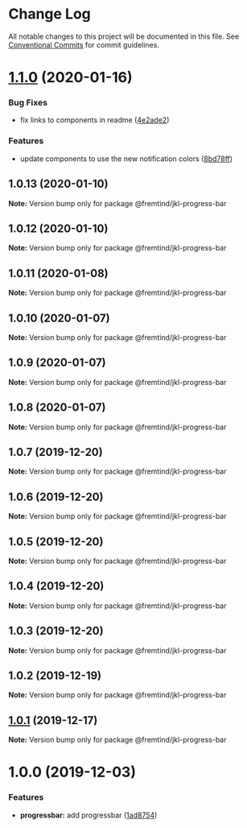 # Change Log

All notable changes to this project will be documented in this file.
See [Conventional Commits](https://conventionalcommits.org) for commit guidelines.

# [1.1.0](https://github.com/fremtind/jokul/compare/@fremtind/jkl-progress-bar@1.0.4...@fremtind/jkl-progress-bar@1.1.0) (2020-01-16)


### Bug Fixes

* fix links to components in readme ([4e2ade2](https://github.com/fremtind/jokul/commit/4e2ade2f71d4fa1bd80e4e3d823691589207b641))


### Features

* update components to use the new notification colors ([8bd78ff](https://github.com/fremtind/jokul/commit/8bd78ff371cf382c1c7fabfe1deab5e199e5750a))





## 1.0.13 (2020-01-10)

**Note:** Version bump only for package @fremtind/jkl-progress-bar





## 1.0.12 (2020-01-10)

**Note:** Version bump only for package @fremtind/jkl-progress-bar





## 1.0.11 (2020-01-08)

**Note:** Version bump only for package @fremtind/jkl-progress-bar





## 1.0.10 (2020-01-07)

**Note:** Version bump only for package @fremtind/jkl-progress-bar





## 1.0.9 (2020-01-07)

**Note:** Version bump only for package @fremtind/jkl-progress-bar





## 1.0.8 (2020-01-07)

**Note:** Version bump only for package @fremtind/jkl-progress-bar





## 1.0.7 (2019-12-20)

**Note:** Version bump only for package @fremtind/jkl-progress-bar





## 1.0.6 (2019-12-20)

**Note:** Version bump only for package @fremtind/jkl-progress-bar





## 1.0.5 (2019-12-20)

**Note:** Version bump only for package @fremtind/jkl-progress-bar





## 1.0.4 (2019-12-20)

**Note:** Version bump only for package @fremtind/jkl-progress-bar





## 1.0.3 (2019-12-20)

**Note:** Version bump only for package @fremtind/jkl-progress-bar

## 1.0.2 (2019-12-19)

**Note:** Version bump only for package @fremtind/jkl-progress-bar

## [1.0.1](https://github.com/fremtind/jokul/compare/@fremtind/jkl-progress-bar@1.0.0...@fremtind/jkl-progress-bar@1.0.1) (2019-12-17)

**Note:** Version bump only for package @fremtind/jkl-progress-bar

# 1.0.0 (2019-12-03)

### Features

-   **progressbar:** add progressbar ([1ad8754](https://github.com/fremtind/jokul/commit/1ad8754a15e414ff017bce8d829472dfc9a7d01c))
